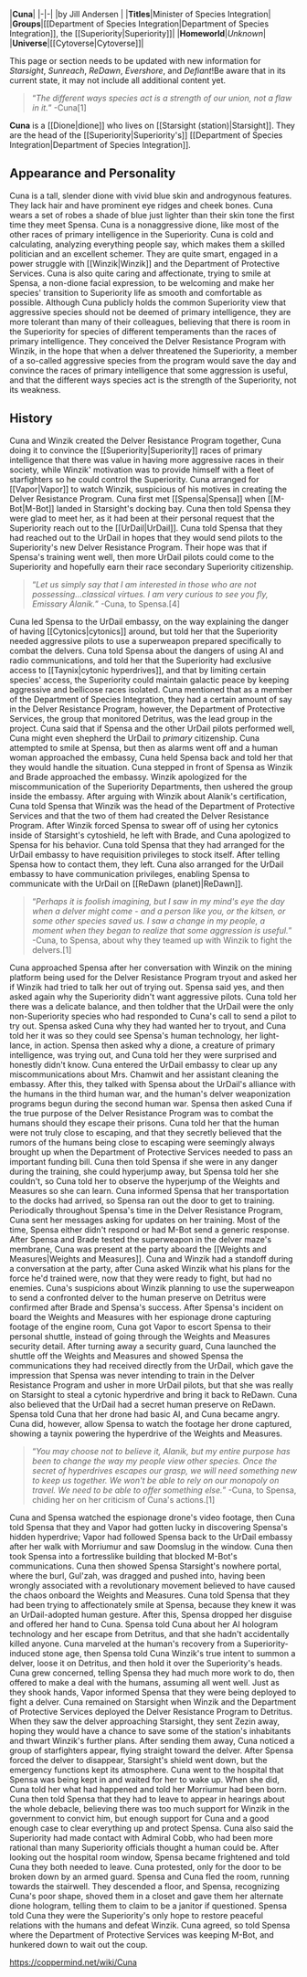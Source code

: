 |**Cuna**|
|-|-|
|by  Jill Andersen |
|**Titles**|Minister of Species Integration|
|**Groups**|[[Department of Species Integration\|Department of Species Integration]], the [[Superiority\|Superiority]]|
|**Homeworld**|*Unknown*|
|**Universe**|[[Cytoverse\|Cytoverse]]|

This page or section needs to be updated with new information for *Starsight*, *Sunreach*, *ReDawn*, *Evershore*, and *Defiant*!Be aware that in its current state, it may not include all additional content yet.

>“*The different ways species act is a strength of our union, not a flaw in it.*”
\-Cuna[1]


**Cuna** is a [[Dione\|dione]] who lives on [[Starsight (station)\|Starsight]]. They are the head of the [[Superiority\|Superiority's]] [[Department of Species Integration\|Department of Species Integration]].

## Appearance and Personality
Cuna is a tall, slender dione with vivid blue skin and androgynous features. They lack hair and have prominent eye ridges and cheek bones. Cuna wears a set of robes a shade of blue just lighter than their skin tone the first time they meet Spensa.
Cuna is a nonaggressive dione, like most of the other races of primary intelligence in the Superiority. Cuna is cold and calculating, analyzing everything people say, which makes them a skilled politician and an excellent schemer. They are quite smart, engaged in a power struggle with [[Winzik\|Winzik]] and the Department of Protective Services. Cuna is also quite caring and affectionate, trying to smile at Spensa, a non-dione facial expression, to be welcoming and make her species' transition to Superiority life as smooth and comfortable as possible.
Although Cuna publicly holds the common Superiority view that aggressive species should not be deemed of primary intelligence, they are more tolerant than many of their colleagues, believing that there is room in the Superiority for species of different temperaments than the races of primary intelligence. They conceived the Delver Resistance Program with Winzik, in the hope that when a delver threatened the Superiority, a member of a so-called aggressive species from the program would save the day and convince the races of primary intelligence that some aggression is useful, and that the different ways species act is the strength of the Superiority, not its weakness. 

## History
Cuna and Winzik created the Delver Resistance Program together, Cuna doing it to convince the [[Superiority\|Superiority]] races of primary intelligence that there was value in having more aggressive races in their society, while Winzik' motivation was to provide himself with a fleet of starfighters so he could control the Superiority.
Cuna arranged for [[Vapor\|Vapor]] to watch Winzik, suspicious of his motives in creating the Delver Resistance Program.
Cuna first met [[Spensa\|Spensa]] when [[M-Bot\|M-Bot]] landed in Starsight's docking bay. Cuna then told Spensa they were glad to meet her, as it had been at their personal request that the Superiority reach out to the [[UrDail\|UrDail]]. Cuna told Spensa that they had reached out to the UrDail in hopes that they would send pilots to the Superiority's new Delver Resistance Program. Their hope was that if Spensa's training went well, then more UrDail pilots could come to the Superiority and hopefully earn their race secondary Superiority citizenship.

>“*Let us simply say that I am interested in those who are not possessing...classical virtues. I am very curious to see you fly, Emissary Alanik.*”
\-Cuna, to Spensa.[4]

Cuna led Spensa to the UrDail embassy, on the way explaining the danger of having [[Cytonics\|cytonics]] around, but told her that the Superiority needed aggressive pilots to use a superweapon prepared specifically to combat the delvers.
Cuna told Spensa about the dangers of using AI and radio communications, and told her that the Superiority had exclusive access to [[Taynix\|cytonic hyperdrives]], and that by limiting certain species' access, the Superiority could maintain galactic peace by keeping aggressive and bellicose races isolated.
Cuna mentioned that as a member of the Department of Species Integration, they had a certain amount of say in the Delver Resistance Program, however, the Department of Protective Services, the group that monitored Detritus, was the lead group in the project. Cuna said that if Spensa and the other UrDail pilots performed well, Cuna might even shepherd the UrDail to *primary* citizenship. Cuna attempted to smile at Spensa, but then as alarms went off and a human woman approached the embassy, Cuna held Spensa back and told her that they would handle the situation.
Cuna stepped in front of Spensa as Winzik and Brade approached the embassy. Winzik apologized for the miscommunication of the Superiority Departments, then ushered the group inside the embassy. After arguing with Winzik about Alanik's certification, Cuna told Spensa that Winzik was the head of the Department of Protective Services and that the two of them had created the Delver Resistance Program. After Winzik forced Spensa to swear off of using her cytonics inside of Starsight's cytoshield, he left with Brade, and Cuna apologized to Spensa for his behavior. Cuna told Spensa that they had arranged for the UrDail embassy to have requisition privileges to stock itself. After telling Spensa how to contact them, they left.
Cuna also arranged for the UrDail embassy to have communication privileges, enabling Spensa to communicate with the UrDail on [[ReDawn (planet)\|ReDawn]].

>“*Perhaps it is foolish imagining, but I saw in my mind's eye the day when a delver might come - and a person like you, or the kitsen, or some other species saved us. I saw a change in my people, a moment when they began to realize that some aggression is useful.*”
\-Cuna, to Spensa, about why they teamed up with Winzik to fight the delvers.[1]

Cuna approached Spensa after her conversation with Winzik on the mining platform being used for the Delver Resistance Program tryout and asked her if Winzik had tried to talk her out of trying out. Spensa said yes, and then asked again why the Superiority didn't want aggressive pilots. Cuna told her there was a delicate balance, and then toldher that the UrDail were the only non-Superiority species who had responded to Cuna's call to send a pilot to try out. Spensa asked Cuna why they had wanted her to tryout, and Cuna told her it was so they could see Spensa's human technology, her light-lance, in action. Spensa then asked why a dione, a creature of primary intelligence, was trying out, and Cuna told her they were surprised and honestly didn't know.
Cuna entered the UrDail embassy to clear up any miscommunications about Mrs. Chamwit and her assistant cleaning the embassy. After this, they talked with Spensa about the UrDail's alliance with the humans in the third human war, and the human's delver weaponization programs begun during the second human war. Spensa then asked Cuna if the true purpose of the Delver Resistance Program was to combat the humans should they escape their prisons. Cuna told her that the human were not truly close to escaping, and that they secretly believed that the rumors of the humans being close to escaping were seemingly always brought up when the Department of Protective Services needed to pass an important funding bill. Cuna then told Spensa if she were in any danger during the training, she could hyperjump away, but Spensa told her she couldn't, so Cuna told her to observe the hyperjump of the Weights and Measures so she can learn. Cuna informed Spensa that her transportation to the docks had arrived, so Spensa ran out the door to get to training.
Periodically throughout Spensa's time in the Delver Resistance Program, Cuna sent her messages asking for updates on her training. Most of the time, Spensa either didn't respond or had M-Bot send a generic response.
After Spensa and Brade tested the superweapon in the delver maze's membrane, Cuna was present at the party aboard the [[Weights and Measures\|Weights and Measures]]. Cuna and Winzik had a standoff during a conversation at the party, after Cuna asked Winzik what his plans for the force he'd trained were, now that they were ready to fight, but had no enemies. Cuna's suspicions about Winzik planning to use the superweapon to send a confronted delver to the human preserve on Detritus were confirmed after Brade and Spensa's success.
After Spensa's incident on board the Weights and Measures with her espionage drone capturing footage of the engine room, Cuna got Vapor to escort Spensa to their personal shuttle, instead of going through the Weights and Measures security detail. After turning away a security guard, Cuna launched the shuttle off the Weights and Measures and showed Spensa the communications they had received directly from the UrDail, which gave the impression that Spensa was never intending to train in the Delver Resistance Program and usher in more UrDail pilots, but that she was really on Starsight to steal a cytonic hyperdrive and bring it back to ReDawn. Cuna also believed that the UrDail had a secret human preserve on ReDawn. Spensa told Cuna that her drone had basic AI, and Cuna became angry. Cuna did, however, allow Spensa to watch the footage her drone captured, showing a taynix powering the hyperdrive of the Weights and Measures.

>“*You may choose not to believe it, Alanik, but my entire purpose has been to change the way my people view other species. Once the secret of hyperdrives escapes our grasp, we will need something new to keep us together. We won't be able to rely on our monopoly on travel. We need to be able to offer something else.*”
\-Cuna, to Spensa, chiding her on her criticism of Cuna's actions.[1]

Cuna and Spensa watched the espionage drone's video footage, then Cuna told Spensa that they and Vapor had gotten lucky in discovering Spensa's hidden hyperdrive; Vapor had followed Spensa back to the UrDail embassy after her walk with Morriumur and saw Doomslug in the window. Cuna then took Spensa into a fortresslike building that blocked M-Bot's communications. Cuna then showed Spensa Starsight's nowhere portal, where the burl, Gul'zah, was dragged and pushed into, having been wrongly associated with a revolutionary movement believed to have caused the chaos onboard the Weights and Measures. Cuna told Spensa that they had been trying to affectionately smile at Spensa, because they knew it was an UrDail-adopted human gesture. After this, Spensa dropped her disguise and offered her hand to Cuna. Spensa told Cuna about her AI hologram technology and her escape from Detritus, and that she hadn't accidentally killed anyone. Cuna marveled at the human's recovery from a Superiority-induced stone age, then Spensa told Cuna Winzik's true intent to summon a delver, loose it on Detritus, and then hold it over the Superiority's heads. Cuna grew concerned, telling Spensa they had much more work to do, then offered to make a deal with the humans, assuming all went well. Just as they shook hands, Vapor informed Spensa that they were being deployed to fight a delver.
Cuna remained on Starsight when Winzik and the Department of Protective Services deployed the Delver Resistance Program to Detritus. When they saw the delver approaching Starsight, they sent Zezin away, hoping they would have a chance to save some of the station's inhabitants and thwart Winzik's further plans. After sending them away, Cuna noticed a group of starfighters appear, flying straight toward the delver.
After Spensa forced the delver to disappear, Starsight's shield went down, but the emergency functions kept its atmosphere. Cuna went to the hospital that Spensa was being kept in and waited for her to wake up. When she did, Cuna told her what had happened and told her Morriumur had been born. Cuna then told Spensa that they had to leave to appear in hearings about the whole debacle, believing there was too much support for Winzik in the government to convict him, but enough support for Cuna and a good enough case to clear everything up and protect Spensa. Cuna also said the Superiority had made contact with Admiral Cobb, who had been more rational than many Superiority officials thought a human could be. After looking out the hospital room window, Spensa became frightened and told Cuna they both needed to leave. Cuna protested, only for the door to be broken down by an armed guard. Spensa and Cuna fled the room, running towards the stairwell. They descended a floor, and Spensa, recognizing Cuna's poor shape, shoved them in a closet and gave them her alternate dione hologram, telling them to claim to be a janitor if questioned. Spensa told Cuna they were the Superiority's only hope to restore peaceful relations with the humans and defeat Winzik. Cuna agreed, so told Spensa where the Department of Protective Services was keeping M-Bot, and hunkered down to wait out the coup.



https://coppermind.net/wiki/Cuna